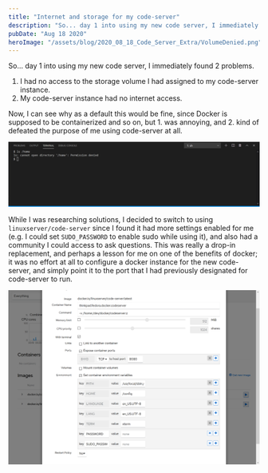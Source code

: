 ```yaml
---
title: "Internet and storage for my code-server"
description: "So... day 1 into using my new code server, I immediately found 2 problems."
pubDate: "Aug 18 2020"
heroImage: "/assets/blog/2020_08_18_Code_Server_Extra/VolumeDenied.png"
---
```


So... day 1 into using my new code server, I immediately found 2 problems.

1. I had no access to the storage volume I had assigned to my code-server instance.
2. My code-server instance had no internet access.

Now, I can see why as a default this would be fine, since Docker is supposed to be containerized and so on, but 1. was annoying, and 2. kind of defeated the purpose of me using code-server at all.

![VolumeDenied.png](/assets/blog/2020_08_18_Code_Server_Extra/VolumeDenied.png)

While I was researching solutions, I decided to switch to using `linuxserver/code-server` since I found it had more settings enabled for me (e.g. I could set `SUDO_PASSWORD` to enable sudo while using it), and also had a community I could access to ask questions. This was really a drop-in replacement, and perhaps a lesson for me on one of the benefits of docker; it was no effort at all to configure a docker instance for the new code-server, and simply point it to the port that I had previously designated for code-server to run.

![LinuxServerDockerSetup.png](/assets/blog/2020_08_18_Code_Server_Extra/LinuxServerDockerSetup.png)
